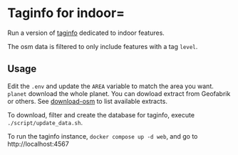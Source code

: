 # Taginfo for indoor=

Run a version of [taginfo][] dedicated to indoor features.

The osm data is filtered to only include features with a tag `level`.

## Usage

Edit the `.env` and update the `AREA` variable to match the area you want. `planet` download the whole planet. You can dowload extract from Geofabrik or others. See [download-osm](https://github.com/openmaptiles/openmaptiles-tools#multi-streamed-osm-data-downloader) to list available extracts.

To download, filter and create the database for taginfo, execute `./script/update_data.sh`.

To run the taginfo instance, `docker compose up -d web`, and go to http://localhost:4567

[taginfo]: https://github.com/taginfo/taginfo
